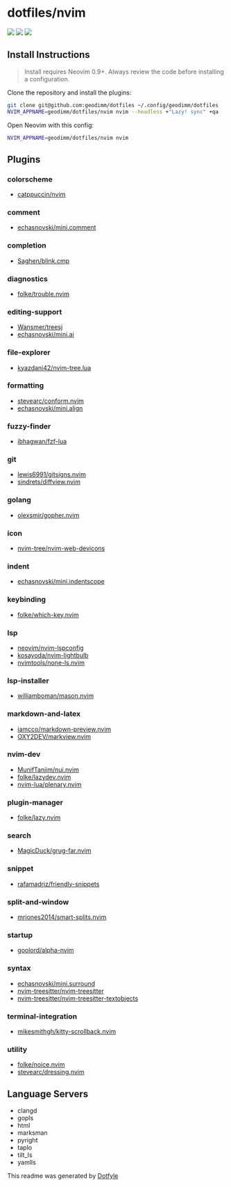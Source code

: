 # dotfiles/nvim

<a href="https://dotfyle.com/geodimm/dotfiles-nvim"><img src="https://dotfyle.com/geodimm/dotfiles-nvim/badges/plugins?style=flat" /></a>
<a href="https://dotfyle.com/geodimm/dotfiles-nvim"><img src="https://dotfyle.com/geodimm/dotfiles-nvim/badges/plugin-manager?style=flat" /></a>
<a href="https://dotfyle.com/geodimm/dotfiles-nvim"><img src="https://dotfyle.com/geodimm/dotfiles-nvim/badges/leaderkey?style=flat" /></a>

## Install Instructions

 > Install requires Neovim 0.9+. Always review the code before installing a configuration.

Clone the repository and install the plugins:

```sh
git clone git@github.com:geodimm/dotfiles ~/.config/geodimm/dotfiles
NVIM_APPNAME=geodimm/dotfiles/nvim nvim --headless +"Lazy! sync" +qa
```

Open Neovim with this config:

```sh
NVIM_APPNAME=geodimm/dotfiles/nvim nvim
```

## Plugins

### colorscheme

+ [catppuccin/nvim](https://dotfyle.com/plugins/catppuccin/nvim)

### comment

+ [echasnovski/mini.comment](https://dotfyle.com/plugins/echasnovski/mini.comment)

### completion

+ [Saghen/blink.cmp](https://github.com/Saghen/blink.cmp)

### diagnostics

+ [folke/trouble.nvim](https://dotfyle.com/plugins/folke/trouble.nvim)

### editing-support

+ [Wansmer/treesj](https://dotfyle.com/plugins/Wansmer/treesj)
+ [echasnovski/mini.ai](https://dotfyle.com/plugins/echasnovski/mini.ai)

### file-explorer

+ [kyazdani42/nvim-tree.lua](https://dotfyle.com/plugins/kyazdani42/nvim-tree.lua)

### formatting

+ [stevearc/conform.nvim](https://dotfyle.com/plugins/stevearc/conform.nvim)
+ [echasnovski/mini.align](https://dotfyle.com/plugins/echasnovski/mini.align)

### fuzzy-finder

+ [ibhagwan/fzf-lua](https://dotfyle.com/plugins/ibhagwan/fzf-lua)

### git

+ [lewis6991/gitsigns.nvim](https://dotfyle.com/plugins/lewis6991/gitsigns.nvim)
+ [sindrets/diffview.nvim](https://dotfyle.com/plugins/sindrets/diffview.nvim)

### golang

+ [olexsmir/gopher.nvim](https://dotfyle.com/plugins/olexsmir/gopher.nvim)

### icon

+ [nvim-tree/nvim-web-devicons](https://dotfyle.com/plugins/nvim-tree/nvim-web-devicons)

### indent

+ [echasnovski/mini.indentscope](https://dotfyle.com/plugins/echasnovski/mini.indentscope)

### keybinding

+ [folke/which-key.nvim](https://dotfyle.com/plugins/folke/which-key.nvim)

### lsp

+ [neovim/nvim-lspconfig](https://dotfyle.com/plugins/neovim/nvim-lspconfig)
+ [kosayoda/nvim-lightbulb](https://dotfyle.com/plugins/kosayoda/nvim-lightbulb)
+ [nvimtools/none-ls.nvim](https://dotfyle.com/plugins/nvimtools/none-ls.nvim)

### lsp-installer

+ [williamboman/mason.nvim](https://dotfyle.com/plugins/williamboman/mason.nvim)

### markdown-and-latex

+ [iamcco/markdown-preview.nvim](https://dotfyle.com/plugins/iamcco/markdown-preview.nvim)
+ [OXY2DEV/markview.nvim](https://dotfyle.com/plugins/OXY2DEV/markview.nvim)

### nvim-dev

+ [MunifTanjim/nui.nvim](https://dotfyle.com/plugins/MunifTanjim/nui.nvim)
+ [folke/lazydev.nvim](https://dotfyle.com/plugins/folke/lazydev.nvim)
+ [nvim-lua/plenary.nvim](https://dotfyle.com/plugins/nvim-lua/plenary.nvim)

### plugin-manager

+ [folke/lazy.nvim](https://dotfyle.com/plugins/folke/lazy.nvim)

### search

+ [MagicDuck/grug-far.nvim](https://dotfyle.com/plugins/MagicDuck/grug-far.nvim)

### snippet

+ [rafamadriz/friendly-snippets](https://dotfyle.com/plugins/rafamadriz/friendly-snippets)

### split-and-window

+ [mrjones2014/smart-splits.nvim](https://dotfyle.com/plugins/mrjones2014/smart-splits.nvim)

### startup

+ [goolord/alpha-nvim](https://dotfyle.com/plugins/goolord/alpha-nvim)

### syntax

+ [echasnovski/mini.surround](https://dotfyle.com/plugins/echasnovski/mini.surround)
+ [nvim-treesitter/nvim-treesitter](https://dotfyle.com/plugins/nvim-treesitter/nvim-treesitter)
+ [nvim-treesitter/nvim-treesitter-textobjects](https://dotfyle.com/plugins/nvim-treesitter/nvim-treesitter-textobjects)

### terminal-integration

+ [mikesmithgh/kitty-scrollback.nvim](https://dotfyle.com/plugins/mikesmithgh/kitty-scrollback.nvim)

### utility

+ [folke/noice.nvim](https://dotfyle.com/plugins/folke/noice.nvim)
+ [stevearc/dressing.nvim](https://dotfyle.com/plugins/stevearc/dressing.nvim)

## Language Servers

+ clangd
+ gopls
+ html
+ marksman
+ pyright
+ taplo
+ tilt_ls
+ yamlls

 This readme was generated by [Dotfyle](https://dotfyle.com)
